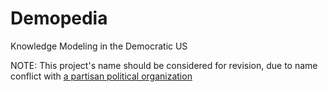 Demopedia
=========

Knowledge Modeling in the Democratic US


NOTE: This project's name should be considered for revision, due to
name conflict with
[a partisan political organization](http://wikiindex.org/Demopedia)
